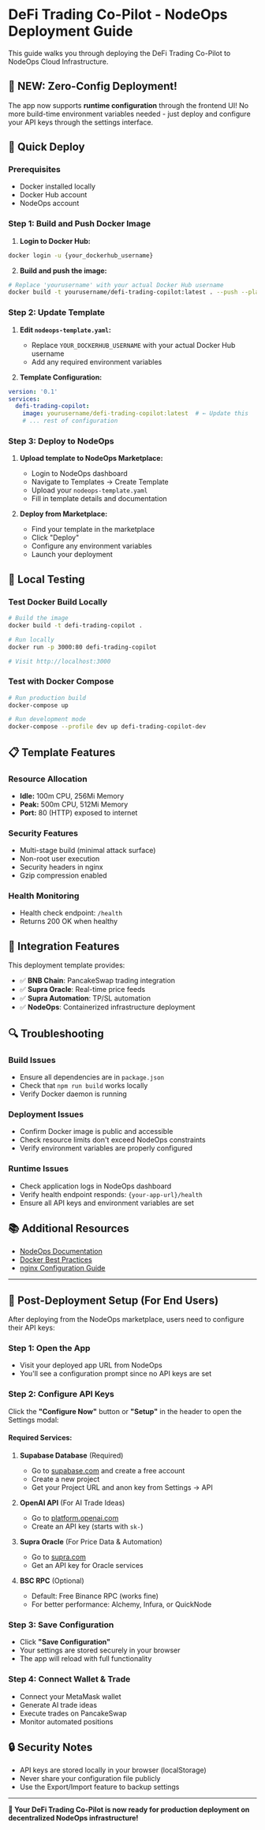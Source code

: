 # DeFi Trading Co-Pilot - NodeOps Deployment Guide

This guide walks you through deploying the DeFi Trading Co-Pilot to NodeOps Cloud Infrastructure.

## 🎉 NEW: Zero-Config Deployment!

The app now supports **runtime configuration** through the frontend UI! No more build-time environment variables needed - just deploy and configure your API keys through the settings interface.

## 🚀 Quick Deploy

### Prerequisites
- Docker installed locally
- Docker Hub account
- NodeOps account

### Step 1: Build and Push Docker Image

1. **Login to Docker Hub:**
```bash
docker login -u {your_dockerhub_username}
```

2. **Build and push the image:**
```bash
# Replace 'yourusername' with your actual Docker Hub username
docker build -t yourusername/defi-trading-copilot:latest . --push --platform linux/amd64
```

### Step 2: Update Template

1. **Edit `nodeops-template.yaml`:**
   - Replace `YOUR_DOCKERHUB_USERNAME` with your actual Docker Hub username
   - Add any required environment variables

2. **Template Configuration:**
```yaml
version: '0.1'
services:
  defi-trading-copilot:
    image: yourusername/defi-trading-copilot:latest  # ← Update this
    # ... rest of configuration
```

### Step 3: Deploy to NodeOps

1. **Upload template to NodeOps Marketplace:**
   - Login to NodeOps dashboard
   - Navigate to Templates → Create Template
   - Upload your `nodeops-template.yaml`
   - Fill in template details and documentation

2. **Deploy from Marketplace:**
   - Find your template in the marketplace
   - Click "Deploy"
   - Configure any environment variables
   - Launch your deployment

## 🔧 Local Testing

### Test Docker Build Locally
```bash
# Build the image
docker build -t defi-trading-copilot .

# Run locally
docker run -p 3000:80 defi-trading-copilot

# Visit http://localhost:3000
```

### Test with Docker Compose
```bash
# Run production build
docker-compose up

# Run development mode
docker-compose --profile dev up defi-trading-copilot-dev
```

## 📋 Template Features

### Resource Allocation
- **Idle:** 100m CPU, 256Mi Memory
- **Peak:** 500m CPU, 512Mi Memory
- **Port:** 80 (HTTP) exposed to internet

### Security Features
- Multi-stage build (minimal attack surface)
- Non-root user execution
- Security headers in nginx
- Gzip compression enabled

### Health Monitoring
- Health check endpoint: `/health`
- Returns 200 OK when healthy

## 🎯 Integration Features

This deployment template provides:
- ✅ **BNB Chain**: PancakeSwap trading integration
- ✅ **Supra Oracle**: Real-time price feeds
- ✅ **Supra Automation**: TP/SL automation
- ✅ **NodeOps**: Containerized infrastructure deployment

## 🔍 Troubleshooting

### Build Issues
- Ensure all dependencies are in `package.json`
- Check that `npm run build` works locally
- Verify Docker daemon is running

### Deployment Issues
- Confirm Docker image is public and accessible
- Check resource limits don't exceed NodeOps constraints
- Verify environment variables are properly configured

### Runtime Issues
- Check application logs in NodeOps dashboard
- Verify health endpoint responds: `{your-app-url}/health`
- Ensure all API keys and environment variables are set

## 📚 Additional Resources

- [NodeOps Documentation](https://docs.nodeops.com)
- [Docker Best Practices](https://docs.docker.com/develop/best-practices/)
- [nginx Configuration Guide](https://nginx.org/en/docs/)

---

## 🔧 Post-Deployment Setup (For End Users)

After deploying from the NodeOps marketplace, users need to configure their API keys:

### Step 1: Open the App
- Visit your deployed app URL from NodeOps
- You'll see a configuration prompt since no API keys are set

### Step 2: Configure API Keys
Click the **"Configure Now"** button or **"Setup"** in the header to open the Settings modal:

#### Required Services:
1. **Supabase Database** (Required)
   - Go to [supabase.com](https://supabase.com) and create a free account
   - Create a new project
   - Get your Project URL and anon key from Settings → API

2. **OpenAI API** (For AI Trade Ideas)
   - Go to [platform.openai.com](https://platform.openai.com/api-keys)
   - Create an API key (starts with `sk-`)

3. **Supra Oracle** (For Price Data & Automation)
   - Go to [supra.com](https://supra.com)
   - Get an API key for Oracle services

4. **BSC RPC** (Optional)
   - Default: Free Binance RPC (works fine)
   - For better performance: Alchemy, Infura, or QuickNode

### Step 3: Save Configuration
- Click **"Save Configuration"** 
- Your settings are stored securely in your browser
- The app will reload with full functionality

### Step 4: Connect Wallet & Trade
- Connect your MetaMask wallet
- Generate AI trade ideas
- Execute trades on PancakeSwap
- Monitor automated positions

## 🔒 Security Notes
- API keys are stored locally in your browser (localStorage)
- Never share your configuration file publicly
- Use the Export/Import feature to backup settings

---

**🎉 Your DeFi Trading Co-Pilot is now ready for production deployment on decentralized NodeOps infrastructure!** 